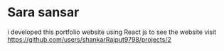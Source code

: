 # Sara sansar
i developed this portfolio website using React js to see the website visit https://github.com/users/shankarRajput9798/projects/2
